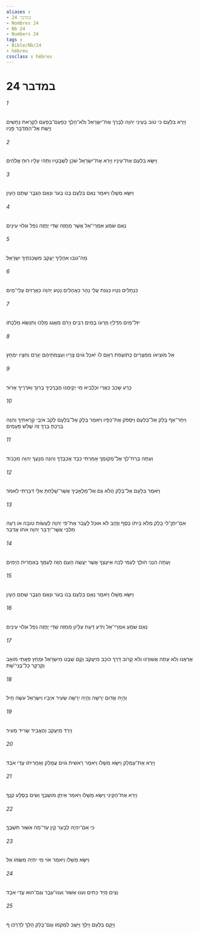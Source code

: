 ```yaml
---
aliases : 
- במדבר 24
- Nombres 24
- Nb 24
- Numbers 24
tags : 
- Bible/Nb/24
- hébreu
cssclass : hébreu
---
```


# במדבר 24

###### 1
וַיַּרְא בִּלְעָם כִּי טֹוב בְּעֵינֵי יְהוָה לְבָרֵךְ אֶת־יִשְׂרָאֵל וְלֹא־הָלַךְ כְּפַעַם־בְּפַעַם לִקְרַאת נְחָשִׁים וַיָּשֶׁת אֶל־הַמִּדְבָּר פָּנָיו׃
###### 2
וַיִּשָּׂא בִלְעָם אֶת־עֵינָיו וַיַּרְא אֶת־יִשְׂרָאֵל שֹׁכֵן לִשְׁבָטָיו וַתְּהִי עָלָיו רוּחַ אֱלֹהִים׃
###### 3
וַיִּשָּׂא מְשָׁלֹו וַיֹּאמַר נְאֻם בִּלְעָם בְּנֹו בְעֹר וּנְאֻם הַגֶּבֶר שְׁתֻם הָעָיִן׃
###### 4
נְאֻם שֹׁמֵעַ אִמְרֵי־אֵל אֲשֶׁר מַחֲזֵה שַׁדַּי יֶחֱזֶה נֹפֵל וּגְלוּי עֵינָיִם׃
###### 5
מַה־טֹּבוּ אֹהָלֶיךָ יַעֲקֹב מִשְׁכְּנֹתֶיךָ יִשְׂרָאֵל׃
###### 6
כִּנְחָלִים נִטָּיוּ כְּגַנֹּת עֲלֵי נָהָר כַּאֲהָלִים נָטַע יְהוָה כַּאֲרָזִים עֲלֵי־מָיִם׃
###### 7
יִזַּל־מַיִם מִדָּלְיָו וְזַרְעֹו בְּמַיִם רַבִּים וְיָרֹם מֵאֲגַג מַלְכֹּו וְתִנַּשֵּׂא מַלְכֻתֹו׃
###### 8
אֵל מֹוצִיאֹו מִמִּצְרַיִם כְּתֹועֲפֹת רְאֵם לֹו יֹאכַל גֹּויִם צָרָיו וְעַצְמֹתֵיהֶם יְגָרֵם וְחִצָּיו יִמְחָץ׃
###### 9
כָּרַע שָׁכַב כַּאֲרִי וּכְלָבִיא מִי יְקִימֶנּוּ מְבָרֲכֶיךָ בָרוּךְ וְאֹרְרֶיךָ אָרוּר׃
###### 10
וַיִּחַר־אַף בָּלָק אֶל־בִּלְעָם וַיִּסְפֹּק אֶת־כַּפָּיו וַיֹּאמֶר בָּלָק אֶל־בִּלְעָם לָקֹב אֹיְבַי קְרָאתִיךָ וְהִנֵּה בֵּרַכְתָּ בָרֵךְ זֶה שָׁלֹשׁ פְּעָמִים׃
###### 11
וְעַתָּה בְּרַח־לְךָ אֶל־מְקֹומֶךָ אָמַרְתִּי כַּבֵּד אֲכַבֶּדְךָ וְהִנֵּה מְנָעֲךָ יְהוָה מִכָּבֹוד׃
###### 12
וַיֹּאמֶר בִּלְעָם אֶל־בָּלָק הֲלֹא גַּם אֶל־מַלְאָכֶיךָ אֲשֶׁר־שָׁלַחְתָּ אֵלַי דִּבַּרְתִּי לֵאמֹר׃
###### 13
אִם־יִתֶּן־לִי בָלָק מְלֹא בֵיתֹו כֶּסֶף וְזָהָב לֹא אוּכַל לַעֲבֹר אֶת־פִּי יְהוָה לַעֲשֹׂות טֹובָה אֹו רָעָה מִלִּבִּי אֲשֶׁר־יְדַבֵּר יְהוָה אֹתֹו אֲדַבֵּר׃
###### 14
וְעַתָּה הִנְנִי הֹולֵךְ לְעַמִּי לְכָה אִיעָצְךָ אֲשֶׁר יַעֲשֶׂה הָעָם הַזֶּה לְעַמְּךָ בְּאַחֲרִית הַיָּמִים׃
###### 15
וַיִּשָּׂא מְשָׁלֹו וַיֹּאמַר נְאֻם בִּלְעָם בְּנֹו בְעֹר וּנְאֻם הַגֶּבֶר שְׁתֻם הָעָיִן׃
###### 16
נְאֻם שֹׁמֵעַ אִמְרֵי־אֵל וְיֹדֵעַ דַּעַת עֶלְיֹון מַחֲזֵה שַׁדַּי יֶחֱזֶה נֹפֵל וּגְלוּי עֵינָיִם׃
###### 17
אֶרְאֶנּוּ וְלֹא עַתָּה אֲשׁוּרֶנּוּ וְלֹא קָרֹוב דָּרַךְ כֹּוכָב מִיַּעֲקֹב וְקָם שֵׁבֶט מִיִּשְׂרָאֵל וּמָחַץ פַּאֲתֵי מֹואָב וְקַרְקַר כָּל־בְּנֵי־שֵׁת׃
###### 18
וְהָיָה אֱדֹום יְרֵשָׁה וְהָיָה יְרֵשָׁה שֵׂעִיר אֹיְבָיו וְיִשְׂרָאֵל עֹשֶׂה חָיִל׃
###### 19
וְיֵרְדְּ מִיַּעֲקֹב וְהֶאֱבִיד שָׂרִיד מֵעִיר׃
###### 20
וַיַּרְא אֶת־עֲמָלֵק וַיִּשָּׂא מְשָׁלֹו וַיֹּאמַר רֵאשִׁית גֹּויִם עֲמָלֵק וְאַחֲרִיתֹו עֲדֵי אֹבֵד׃
###### 21
וַיַּרְא אֶת־הַקֵּינִי וַיִּשָּׂא מְשָׁלֹו וַיֹּאמַר אֵיתָן מֹושָׁבֶךָ וְשִׂים בַּסֶּלַע קִנֶּךָ׃
###### 22
כִּי אִם־יִהְיֶה לְבָעֵר קָיִן עַד־מָה אַשּׁוּר תִּשְׁבֶּךָּ׃
###### 23
וַיִּשָּׂא מְשָׁלֹו וַיֹּאמַר אֹוי מִי יִחְיֶה מִשֻּׂמֹו אֵל׃
###### 24
וְצִים מִיַּד כִּתִּים וְעִנּוּ אַשּׁוּר וְעִנּוּ־עֵבֶר וְגַם־הוּא עֲדֵי אֹבֵד׃
###### 25
וַיָּקָם בִּלְעָם וַיֵּלֶךְ וַיָּשָׁב לִמְקֹמֹו וְגַם־בָּלָק הָלַךְ לְדַרְכֹּו׃ ף
